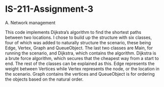# IS-211-Assignment-3

A. Network management

This code implements Dijkstra’s algorithm to find the shortest paths between two locations. I chose to build up the structure with six classes, four of which was added to naturally structure the scenario, these being Edge, Vertex, Graph and QueueObject. The last two classes are Main, for running the scenario, and Dijkstra, which contains the algorithm. Dijkstra is a brute force algorithm, which secures that the cheapest way from a start to end.
The rest of the classes can be explained as this. Edge represents the weight between Vertices while Vertex represents the node, or the location in the scenario. Graph contains the vertices and QueueObject is for ordering the objects based on the natural order.
